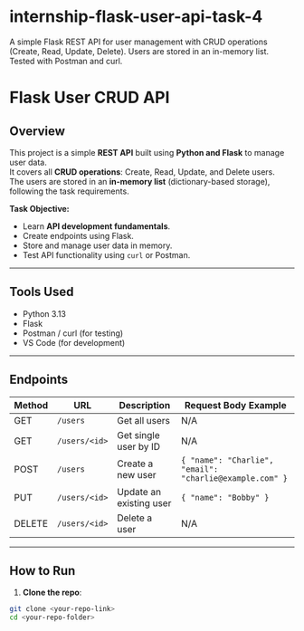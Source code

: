 # internship-flask-user-api-task-4
A simple Flask REST API for user management with CRUD operations (Create, Read, Update, Delete). Users are stored in an in-memory list. Tested with Postman and curl. 
# Flask User CRUD API

## Overview
This project is a simple **REST API** built using **Python and Flask** to manage user data.  
It covers all **CRUD operations**: Create, Read, Update, and Delete users.  
The users are stored in an **in-memory list** (dictionary-based storage), following the task requirements.

**Task Objective:**  
- Learn **API development fundamentals**.  
- Create endpoints using Flask.  
- Store and manage user data in memory.  
- Test API functionality using `curl` or Postman.

---

## Tools Used
- Python 3.13  
- Flask  
- Postman / curl (for testing)  
- VS Code (for development)  

---

## Endpoints

| Method | URL                  | Description                               | Request Body Example                  |
|--------|---------------------|-------------------------------------------|-------------------------------------|
| GET    | `/users`             | Get all users                             | N/A                                 |
| GET    | `/users/<id>`        | Get single user by ID                      | N/A                                 |
| POST   | `/users`             | Create a new user                          | `{ "name": "Charlie", "email": "charlie@example.com" }` |
| PUT    | `/users/<id>`        | Update an existing user                     | `{ "name": "Bobby" }`               |
| DELETE | `/users/<id>`        | Delete a user                               | N/A                                 |

---

## How to Run

1. **Clone the repo**:
```bash
git clone <your-repo-link>
cd <your-repo-folder>
